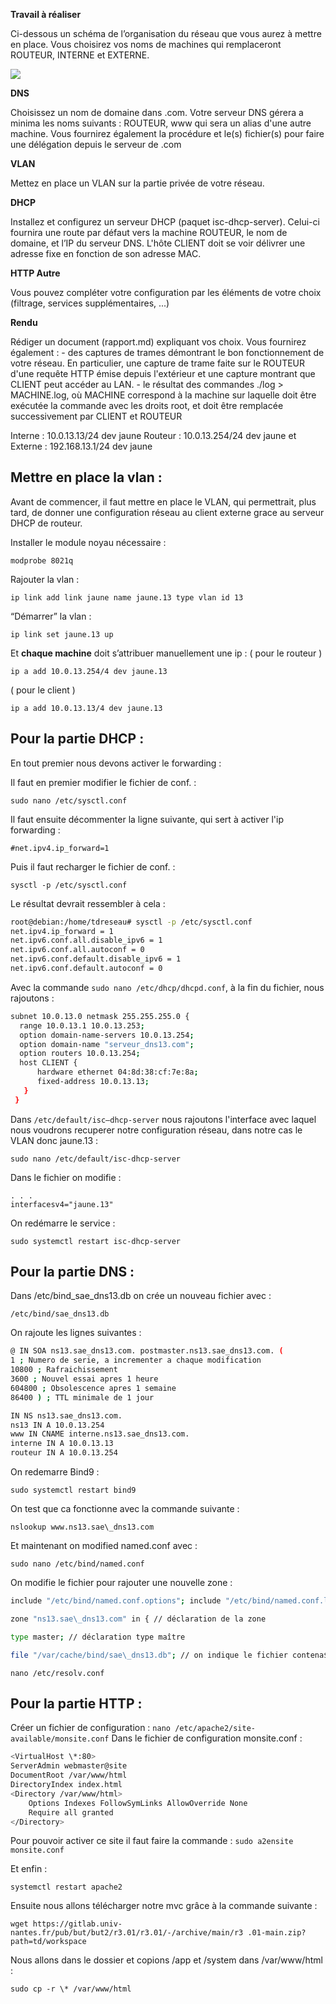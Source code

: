 **Travail à réaliser**

Ci-dessous un schéma de l’organisation du réseau que vous aurez à mettre en place. Vous choisirez vos noms de machines qui remplaceront ROUTEUR, INTERNE et EXTERNE.

![](Aspose.Words.3043882c-0868-4b50-a159-dc74a3c85fbb.001.png)

**DNS**

Choisissez un nom de domaine dans .com. Votre serveur DNS gérera a minima les noms suivants : ROUTEUR, www qui sera un alias d'une autre machine. Vous fournirez également la procédure et le(s) fichier(s) pour faire une délégation depuis le serveur de .com

**VLAN**

Mettez en place un VLAN sur la partie privée de votre réseau.

**DHCP**

Installez et configurez un serveur DHCP (paquet isc-dhcp-server). Celui-ci fournira une route par défaut vers la machine ROUTEUR, le nom de domaine, et l’IP du serveur DNS. L'hôte CLIENT doit se voir délivrer une adresse fixe en fonction de son adresse MAC.

**HTTP Autre**

Vous pouvez compléter votre configuration par les éléments de votre choix (filtrage, services supplémentaires, ...)

**Rendu**

Rédiger un document (rapport.md) expliquant vos choix. Vous fournirez également : - des captures de trames démontrant le bon fonctionnement de votre réseau. En particulier, une capture de trame faite sur le ROUTEUR d'une requête HTTP émise depuis l'extérieur et une capture montrant que CLIENT peut accéder au LAN. - le résultat des commandes ./log > MACHINE.log, où MACHINE correspond à la machine sur laquelle doit être exécutée la commande avec les droits root, et doit être remplacée successivement par CLIENT et ROUTEUR

Interne : 10.0.13.13/24 dev jaune
Routeur : 10.0.13.254/24 dev jaune et 
Externe : 192.168.13.1/24 dev jaune


## Mettre en place la vlan :

Avant de commencer, il faut mettre en place le VLAN, qui permettrait, plus tard, de donner une configuration réseau au client externe grace au serveur DHCP de routeur.

Installer le module noyau nécessaire :
```
modprobe 8021q
```
Rajouter la vlan :
```
ip link add link jaune name jaune.13 type vlan id 13
```
“Démarrer” la vlan :
```
ip link set jaune.13 up
```
Et **chaque machine** doit s’attribuer manuellement une ip :
( pour le routeur )
```
ip a add 10.0.13.254/4 dev jaune.13
```
( pour le client )
```
ip a add 10.0.13.13/4 dev jaune.13
```

## Pour la partie DHCP :

En tout premier nous devons activer le forwarding : 

Il faut en premier modifier le fichier de conf. :
```
sudo nano /etc/sysctl.conf
```

Il faut ensuite décommenter la ligne suivante, qui sert à activer l'ip forwarding :
```
#net.ipv4.ip_forward=1
```


Puis il faut recharger le fichier de conf. :
```
sysctl -p /etc/sysctl.conf
```

Le résultat devrait ressembler à cela :
```bash 
root@debian:/home/tdreseau# sysctl -p /etc/sysctl.conf
net.ipv4.ip_forward = 1
net.ipv6.conf.all.disable_ipv6 = 1
net.ipv6.conf.all.autoconf = 0
net.ipv6.conf.default.disable_ipv6 = 1
net.ipv6.conf.default.autoconf = 0
```

Avec la commande ```sudo nano /etc/dhcp/dhcpd.conf```, à la fin du fichier, nous rajoutons :
```bash
subnet 10.0.13.0 netmask 255.255.255.0 {
  range 10.0.13.1 10.0.13.253;
  option domain-name-servers 10.0.13.254;
  option domain-name "serveur_dns13.com";
  option routers 10.0.13.254;
  host CLIENT {
      hardware ethernet 04:8d:38:cf:7e:8a;
      fixed-address 10.0.13.13;
   }
 }
```
Dans ```/etc/default/isc–dhcp-server``` nous rajoutons l'interface avec laquel nous voudrons recuperer notre configuration réseau, dans notre cas le VLAN donc jaune.13 :
```
sudo nano /etc/default/isc-dhcp-server
```
Dans le fichier on modifie :
```
. . .
interfacesv4="jaune.13"
```

On redémarre le service :
```
sudo systemctl restart isc-dhcp-server
```


## Pour la partie DNS :

Dans /etc/bind\_sae\_dns13.db on crée un nouveau fichier avec :
```
/etc/bind/sae_dns13.db
```
On rajoute les lignes suivantes :
```bash
@ IN SOA ns13.sae_dns13.com. postmaster.ns13.sae_dns13.com. (
1 ; Numero de serie, a incrementer a chaque modification
10800 ; Rafraichissement
3600 ; Nouvel essai apres 1 heure
604800 ; Obsolescence apres 1 semaine
86400 ) ; TTL minimale de 1 jour

IN NS ns13.sae_dns13.com.
ns13 IN A 10.0.13.254
www IN CNAME interne.ns13.sae_dns13.com.
interne IN A 10.0.13.13
routeur IN A 10.0.13.254
```

On redemarre Bind9 :
```
sudo systemctl restart bind9
```
On test que ca fonctionne avec la commande suivante :
```
nslookup www.ns13.sae\_dns13.com
```
Et maintenant on modified named.conf avec :
```
sudo nano /etc/bind/named.conf
```
On modifie le fichier pour rajouter une nouvelle zone :
```bash
include "/etc/bind/named.conf.options"; include "/etc/bind/named.conf.local"; include "/etc/bind/named.conf.default-zones";

zone "ns13.sae\_dns13.com" in { // déclaration de la zone

type master; // déclaration type maître

file "/var/cache/bind/sae\_dns13.db"; // on indique le fichier contena$ };
```
```
nano /etc/resolv.conf
```

## Pour la partie HTTP :

Créer un fichier de configuration : ``` nano /etc/apache2/site-available/monsite.conf ```
Dans le fichier de configuration monsite.conf :
```bash
<VirtualHost \*:80>
ServerAdmin webmaster@site
DocumentRoot /var/www/html
DirectoryIndex index.html
<Directory /var/www/html>
    Options Indexes FollowSymLinks AllowOverride None
    Require all granted
</Directory>
```

Pour pouvoir activer ce site il faut faire la commande :
```sudo a2ensite monsite.conf```

Et enfin :
```
systemctl restart apache2
```
Ensuite nous allons télécharger notre mvc grâce à la commande suivante :
```
wget https://gitlab.univ-nantes.fr/pub/but/but2/r3.01/r3.01/-/archive/main/r3 .01-main.zip?path=td/workspace
```
Nous allons dans le dossier et copions /app et /system dans /var/www/html :

```sudo cp -r \* /var/www/html```



